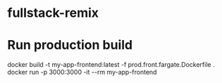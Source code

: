 # fullstack-remix

# Run production build
docker build -t my-app-frontend:latest -f prod.front.fargate.Dockerfile .
docker run -p 3000:3000 -it --rm my-app-frontend
